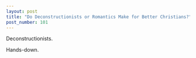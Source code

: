 ```yaml
---
layout: post
title: "Do Deconstructionists or Romantics Make for Better Christians?"
post_number: 101
---
```


Deconstructionists.

Hands-down.